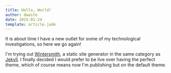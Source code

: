 ```yaml
---
title: Hello, World!
author: dwaite
date: 2015-01-24
template: article.jade
---
```


It is about time I have a new outlet for some of my technological
investigations, so here we go again!

I'm trying out [Wintersmith](http://wintersmith.io), a static site generator
in the same category as [Jekyll](http://jekyllrb.com).  I finally decided I
would prefer to be live over having the perfect theme, which of course means
now I'm publishing but on the default theme.